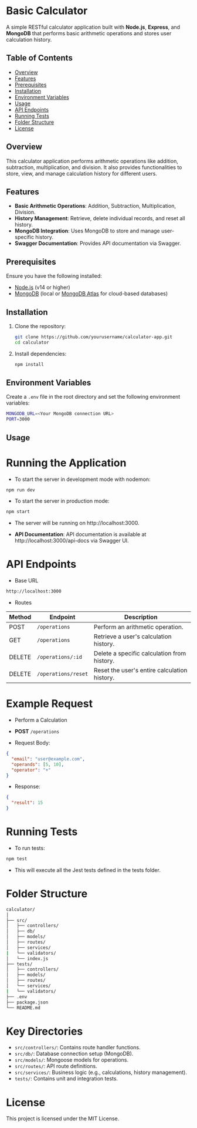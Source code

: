 # Basic Calculator 

A simple RESTful calculator application built with **Node.js**, **Express**, and **MongoDB** that performs basic arithmetic operations and stores user calculation history.

## Table of Contents

- [Overview](#overview)
- [Features](#features)
- [Prerequisites](#prerequisites)
- [Installation](#installation)
- [Environment Variables](#environment-variables)
- [Usage](#usage)
- [API Endpoints](#api-endpoints)
- [Running Tests](#running-tests)
- [Folder Structure](#folder-structure)
- [License](#license)

## Overview

This calculator application performs arithmetic operations like addition, subtraction, multiplication, and division. It also provides functionalities to store, view, and manage calculation history for different users.

## Features

- **Basic Arithmetic Operations**: Addition, Subtraction, Multiplication, Division.
- **History Management**: Retrieve, delete individual records, and reset all history.
- **MongoDB Integration**: Uses MongoDB to store and manage user-specific history.
- **Swagger Documentation**: Provides API documentation via Swagger.
  
## Prerequisites

Ensure you have the following installed:

- [Node.js](https://nodejs.org/) (v14 or higher)
- [MongoDB](https://www.mongodb.com/) (local or [MongoDB Atlas](https://www.mongodb.com/cloud/atlas) for cloud-based databases)

## Installation

1. Clone the repository:

    ```bash
    git clone https://github.com/yourusername/calculator-app.git
    cd calculator
    ```

2. Install dependencies:

    ```bash
    npm install
    ```

## Environment Variables

Create a `.env` file in the root directory and set the following environment variables:

```bash
MONGODB_URL=<Your MongoDB connection URL>
PORT=3000
```

## Usage

# Running the Application

- To start the server in development mode with nodemon:

```bash
npm run dev
```
- To start the server in production mode:

```bash
npm start
```

- The server will be running on http://localhost:3000.

- **API Documentation**: API documentation is available at http://localhost:3000/api-docs via Swagger UI.

# API Endpoints

- Base URL
```bash
http://localhost:3000
```

- Routes

| Method | Endpoint           | Description                                    |
|--------|--------------------|------------------------------------------------|
| POST   | `/operations`        | Perform an arithmetic operation.              |
| GET    | `/operations`          | Retrieve a user's calculation history.        |
| DELETE | `/operations/:id`      | Delete a specific calculation from history.   |
| DELETE | `/operations/reset`    | Reset the user's entire calculation history.  |

# Example Request

- Perform a Calculation

- **POST** `/operations`

- Request Body:

```json
{
  "email": "user@example.com",
  "operands": [5, 10],
  "operator": "+"
}
```
- Response:

```json
{
  "result": 15
}
```

# Running Tests

- To run tests:

```bash
npm test
```

- This will execute all the Jest tests defined in the tests folder.

# Folder Structure

```bash
calculator/
│
├── src/
│   ├── controllers/
│   ├── db/
│   ├── models/
│   ├── routes/
│   ├── services/
|   └── validators/
│   └── index.js
├── tests/
│   ├── controllers/
│   ├── models/
│   ├── routes/
│   └── services/
|   └── validators/
├── .env
├── package.json
└── README.md
```

# Key Directories

- `src/controllers/`: Contains route handler functions.
- `src/db/`: Database connection setup (MongoDB).
- `src/models/`: Mongoose models for operations.
- `src/routes/`: API route definitions.
- `src/services/`: Business logic (e.g., calculations, history management).
- `tests/`: Contains unit and integration tests.

# License

This project is licensed under the MIT License.
